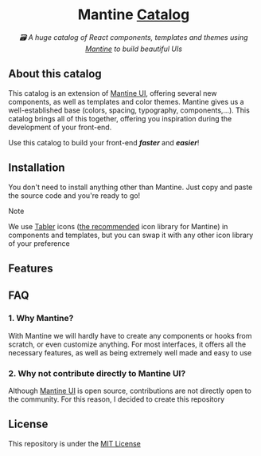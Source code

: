 <div align="center">

# Mantine [Catalog](https://mantine-catalog.com)

*🗃️ A huge catalog of React components, templates and themes using [Mantine](https://mantine.dev) to build beautiful UIs*

</div>

## About this catalog

This catalog is an extension of [Mantine UI](https://ui.mantine.dev), offering several new components, as well as templates and color themes.
Mantine gives us a well-established base (colors, spacing, typography, components,...). This catalog brings all of this together, offering
you inspiration during the development of your front-end.

Use this catalog to build your front-end **_faster_** and **_easier_**!

## Installation

You don't need to install anything other than Mantine. Just copy and paste the source code and you're ready to go!

> [!NOTE]
> We use [Tabler](https://tabler.io/icons) icons ([the recommended](https://mantine.dev/guides/icons) icon library for Mantine) in components
> and templates, but you can swap it with any other icon library of your preference

## Features

## FAQ

### 1. Why Mantine?

With Mantine we will hardly have to create any components or hooks from scratch, or even customize anything. For most interfaces, it offers all
the necessary features, as well as being extremely well made and easy to use

### 2. Why not contribute directly to Mantine UI?

Although [Mantine UI](https://github.com/mantinedev/ui.mantine.dev) is open source, contributions are not directly open to the community.
For this reason, I decided to create this repository

## License

This repository is under the [MIT License](https://github.com/willpinha/mantine-catalog?tab=MIT-1-ov-file#readme)
